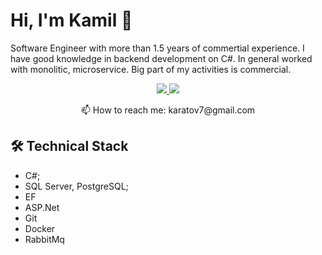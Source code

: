 # Hi, I'm Kamil 👋
Software Engineer with more than 1.5 years of commertial experience. I have good knowledge in backend development on C#.
In general worked with monolitic, microservice. Big part of my activities is commercial.

<p align='center'>
   <a href="https://www.linkedin.com/in/kamil-karatov-4ba940279/">
       <img src="https://img.shields.io/badge/linkedin-%230077B5.svg?&style=for-the-badge&logo=linkedin&logoColor=white"/>
   </a>
   <a href="https://t.me/LukaGtta">
       <img src="https://img.shields.io/badge/Telegram-2CA5E0?style=for-the-badge&logo=telegram&logoColor=white"/>
   </a>
<p align='center'>
   📫 How to reach me: karatov7@gmail.com
</p>


## 🛠 Technical Stack
*   C#;
*   SQL Server, PostgreSQL;
*   EF
*   ASP.Net
*   Git
*   Docker
*   RabbitMq
